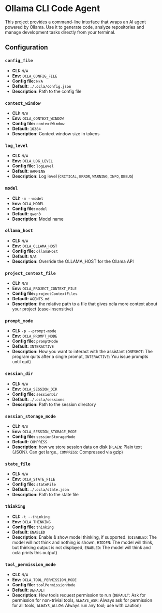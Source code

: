 # Ollama CLI Code Agent

This project provides a command-line interface that wraps an AI agent powered by Ollama.
Use it to generate code, analyze repositories and manage development tasks directly from
your terminal.

## Configuration

<!-- CONFIG_TABLE_START -->
### `config_file`
- **CLI:** `N/A`
- **Env:** `OCLA_CONFIG_FILE`
- **Config file:** `N/A`
- **Default:** `./.ocla/config.json`
- **Description:** Path to the config file

### `context_window`
- **CLI:** `N/A`
- **Env:** `OCLA_CONTEXT_WINDOW`
- **Config file:** `contextWindow`
- **Default:** `16384`
- **Description:** Context window size in tokens

### `log_level`
- **CLI:** `N/A`
- **Env:** `OCLA_LOG_LEVEL`
- **Config file:** `logLevel`
- **Default:** `WARNING`
- **Description:** Log level (`CRITICAL`, `ERROR`, `WARNING`, `INFO`, `DEBUG`)

### `model`
- **CLI:** `-m --model`
- **Env:** `OCLA_MODEL`
- **Config file:** `model`
- **Default:** `qwen3`
- **Description:** Model name

### `ollama_host`
- **CLI:** `N/A`
- **Env:** `OCLA_OLLAMA_HOST`
- **Config file:** `ollamaHost`
- **Default:** `N/A`
- **Description:** Override the OLLAMA_HOST for the Ollama API

### `project_context_file`
- **CLI:** `N/A`
- **Env:** `OCLA_PROJECT_CONTEXT_FILE`
- **Config file:** `projectContextFiles`
- **Default:** `AGENTS.md`
- **Description:** the relative path to a file that gives ocla more context about your project (case-insensitive)

### `prompt_mode`
- **CLI:** `-p --prompt-mode`
- **Env:** `OCLA_PROMPT_MODE`
- **Config file:** `promptMode`
- **Default:** `INTERACTIVE`
- **Description:** How you want to interact with the assistant (`ONESHOT`: The program quits after a single prompt, `INTERACTIVE`: You issue prompts until quit)

### `session_dir`
- **CLI:** `N/A`
- **Env:** `OCLA_SESSION_DIR`
- **Config file:** `sessionDir`
- **Default:** `./.ocla/sessions`
- **Description:** Path to the session directory

### `session_storage_mode`
- **CLI:** `N/A`
- **Env:** `OCLA_SESSION_STORAGE_MODE`
- **Config file:** `sessionStorageMode`
- **Default:** `COMPRESS`
- **Description:** how we store session data on disk (`PLAIN`: Plain text (JSON). Can get large., `COMPRESS`: Compressed via gzip)

### `state_file`
- **CLI:** `N/A`
- **Env:** `OCLA_STATE_FILE`
- **Config file:** `stateFile`
- **Default:** `./.ocla/state.json`
- **Description:** Path to the state file

### `thinking`
- **CLI:** `-t --thinking`
- **Env:** `OCLA_THINKING`
- **Config file:** `thinking`
- **Default:** `ENABLED`
- **Description:** Enable & show model thinking, if supported. (`DISABLED`: The model will not think and nothing is shown, `HIDDEN`: The model will think, but thinking output is not displayed, `ENABLED`: The model will think and ocla prints this output)

### `tool_permission_mode`
- **CLI:** `N/A`
- **Env:** `OCLA_TOOL_PERMISSION_MODE`
- **Config file:** `toolPermissionMode`
- **Default:** `DEFAULT`
- **Description:** How tools request permission to run (`DEFAULT`: Ask for permission for non-trivial tools, `ALWAYS_ASK`: Always ask for permission for all tools, `ALWAYS_ALLOW`: Always run any tool; use with caution)

<!-- CONFIG_TABLE_END -->

